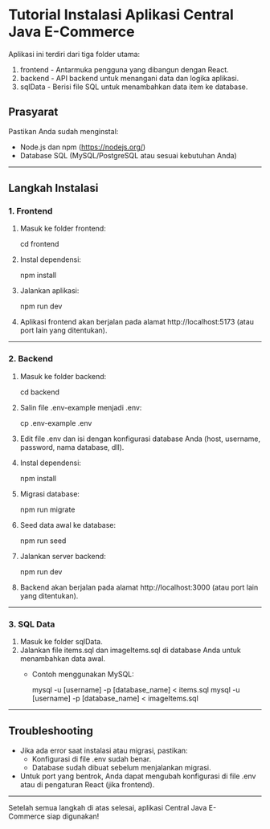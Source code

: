# Tutorial Instalasi Aplikasi Central Java E-Commerce

Aplikasi ini terdiri dari tiga folder utama:
1. frontend - Antarmuka pengguna yang dibangun dengan React.
2. backend - API backend untuk menangani data dan logika aplikasi.
3. sqlData - Berisi file SQL untuk menambahkan data item ke database.

## Prasyarat
Pastikan Anda sudah menginstal:
- Node.js dan npm (https://nodejs.org/)
- Database SQL (MySQL/PostgreSQL atau sesuai kebutuhan Anda)

---

## Langkah Instalasi

### 1. Frontend
1. Masuk ke folder frontend:
  
   cd frontend
   
2. Instal dependensi:
  
   npm install
   
3. Jalankan aplikasi:
  
   npm run dev
   
4. Aplikasi frontend akan berjalan pada alamat http://localhost:5173 (atau port lain yang ditentukan).

---

### 2. Backend
1. Masuk ke folder backend:
  
   cd backend
   
2. Salin file .env-example menjadi .env:
  
   cp .env-example .env
   
3. Edit file .env dan isi dengan konfigurasi database Anda (host, username, password, nama database, dll).
4. Instal dependensi:
  
   npm install
   
5. Migrasi database:
  
   npm run migrate
   
6. Seed data awal ke database:
  
   npm run seed
   
7. Jalankan server backend:
  
   npm run dev
   
8. Backend akan berjalan pada alamat http://localhost:3000 (atau port lain yang ditentukan).

---

### 3. SQL Data
1. Masuk ke folder sqlData.
2. Jalankan file items.sql dan imageItems.sql di database Anda untuk menambahkan data awal.
   - Contoh menggunakan MySQL:
    
     mysql -u [username] -p [database_name] < items.sql
     mysql -u [username] -p [database_name] < imageItems.sql
     
---

## Troubleshooting
- Jika ada error saat instalasi atau migrasi, pastikan:
  - Konfigurasi di file .env sudah benar.
  - Database sudah dibuat sebelum menjalankan migrasi.
- Untuk port yang bentrok, Anda dapat mengubah konfigurasi di file .env atau di pengaturan React (jika frontend).

---

Setelah semua langkah di atas selesai, aplikasi Central Java E-Commerce siap digunakan!